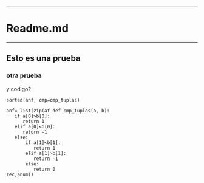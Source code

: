***
# Readme.md
***
## Esto es una prueba

### otra prueba

y codigo?

```
sorted(anf, cmp=cmp_tuplas)  

anf= list(zip(af def cmp_tuplas(a, b):
   if a[0]>b[0]:
      return 1
   elif a[0]<b[0]:
      return -1
   else:
       if a[1]<b[1]:
          return 1
       elif a[1]>b[1]:
          return -1
       else:
          return 0
rec,anum))
```